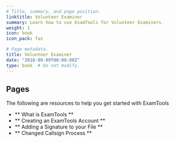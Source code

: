 ```yaml
---
# Title, summary, and page position.
linktitle: Volunteer Examiner
summary: Learn how to use ExamTools for Volunteer Examiners.
weight: 1
icon: book
icon_pack: fas

# Page metadata.
title: Volunteer Examiner
date: "2018-09-09T00:00:00Z"
type: book  # Do not modify.
---
```


## Pages

The following are resources to help you get started with ExamTools

* ** What is ExamTools **
* ** Creating an ExamTools Account **
* ** Adding a Signature to your File **
* ** Changed Callsign Process **


